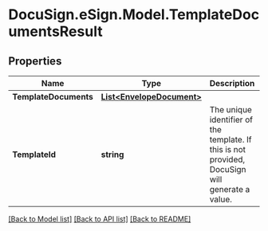 # DocuSign.eSign.Model.TemplateDocumentsResult
## Properties

Name | Type | Description | Notes
------------ | ------------- | ------------- | -------------
**TemplateDocuments** | [**List&lt;EnvelopeDocument&gt;**](EnvelopeDocument.md) |  | [optional] 
**TemplateId** | **string** | The unique identifier of the template. If this is not provided, DocuSign will generate a value.  | [optional] 

[[Back to Model list]](../README.md#documentation-for-models) [[Back to API list]](../README.md#documentation-for-api-endpoints) [[Back to README]](../README.md)

